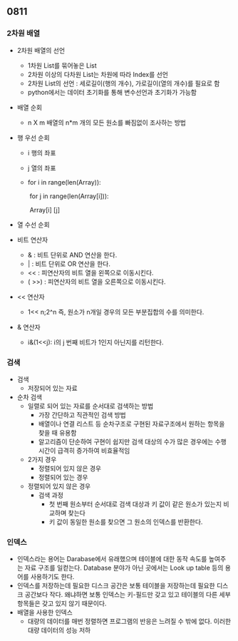 ## 0811



### 2차원 배열

* 2차원 배열의 선언

  * 1차원 List를 묶어놓은 List
  * 2차원 이상의 다차원 List는 차원에 따라 Index를 선언
  * 2차원 List의 선언 : 세로길이(행의 개수), 가로길이(열의 개수)를 필요로 함
  * python에서는 데이터 초기화를 통해 변수선언과 초기화가 가능함

* 배열 순회

  * n X m 배열의 n*m 개의 모든 원소를 빠짐없이 조사하는 방법

* 행 우선 순회

  * i 행의 좌표

  * j 열의 좌표

  * for i in range(len(Array)):

    ​	for j in range(len(Array[i])):

    ​		Array[i] [j]

* 열 수선 순회

* 비트 연산자

  * & : 비트 단위로 AND 연산을 한다.
  *  | : 비트 단위로 OR 연산을 한다.
  * << : 피연산자의 비트 열을 왼쪽으로 이동시킨다.
  * ( >>) : 피연산자의 비트 열을 오른쪽으로 이동시킨다.

* << 연산자

  * 1<< n;2^n 즉, 원소가 n개일 경우의 모든 부분집합의 수를 의미한다.

* & 연산자

  * i&(1<<j): i의 j 번째 비트가 1인지 아닌지를 리턴한다. 



### 검색

* 검색
  * 저장되어 있는 자료 
* 순차 검색
  * 일렬로 되어 있는 자료를 순서대로 검색하는 방법
    * 가장 간단하고 직관적인 검색 방법
    * 배열이나 연결 리스트 등 순차구조로 구현된 자료구조에서 원하는 항목을 찾을 때 유용함
    * 알고리즘이 단순하여 구현이 쉽지만 검색 대상의 수가 많은 경우에는 수행시간이 급격히 증가하여 비효율적임
  * 2가지 경우
    * 정렬되어 있지 않은 경우
    * 정렬되어 있는 경우
  * 정렬되어 있지 않은 경우
    * 검색 과정
      * 첫 번째 원소부터 순서대로 검색 대상과 키 값이 같은 원소가 있는지 비교하며 찾는다
      * 키 값이 동일한 원소를 찾으면 그 원소의 인덱스를 반환한다. 







### 인덱스

* 인덱스라는 용어는 Darabase에서 유래했으며 테이블에 대한 동작 속도를 높여주는 자료 구조를 일컫는다. Database 분야가 아닌 곳에서는 Look up table 등의 용어를 사용하기도 한다.
* 인덱스를 저장하는데 필요한 디스크 공간은 보통 테이블을 저장하는데 필요한 디스크 공간보다 작다. 왜냐하면 보통 인덱스는 키-필드만 갖고 있고 테이블의 다른 세부 항목들은 갖고 있지 않기 때문이다.
* 배열을 사용한 인덱스
  * 대량의 데이터를 매번 정렬하면 프로그램의 반응은 느려질 수 밖에 없다. 이러한 대량 데이터의 성능 저하





